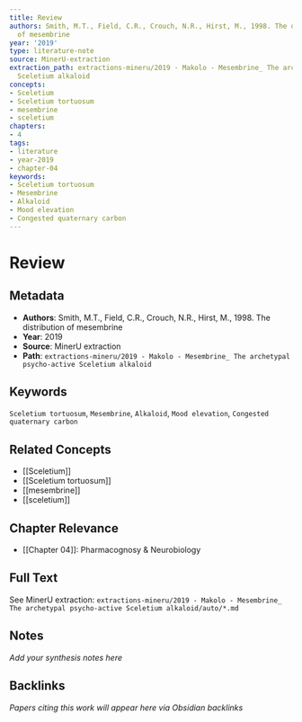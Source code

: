 ```yaml
---
title: Review
authors: Smith, M.T., Field, C.R., Crouch, N.R., Hirst, M., 1998. The distribution
  of mesembrine
year: '2019'
type: literature-note
source: MinerU-extraction
extraction_path: extractions-mineru/2019 - Makolo - Mesembrine_ The archetypal psycho-active
  Sceletium alkaloid
concepts:
- Sceletium
- Sceletium tortuosum
- mesembrine
- sceletium
chapters:
- 4
tags:
- literature
- year-2019
- chapter-04
keywords:
- Sceletium tortuosum
- Mesembrine
- Alkaloid
- Mood elevation
- Congested quaternary carbon
---
```


# Review

## Metadata

- **Authors**: Smith, M.T., Field, C.R., Crouch, N.R., Hirst, M., 1998. The distribution of mesembrine
- **Year**: 2019
- **Source**: MinerU extraction
- **Path**: `extractions-mineru/2019 - Makolo - Mesembrine_ The archetypal psycho-active Sceletium alkaloid`

## Keywords

`Sceletium tortuosum`, `Mesembrine`, `Alkaloid`, `Mood elevation`, `Congested quaternary carbon`

## Related Concepts

- [[Sceletium]]
- [[Sceletium tortuosum]]
- [[mesembrine]]
- [[sceletium]]

## Chapter Relevance

- [[Chapter 04]]: Pharmacognosy & Neurobiology

## Full Text

See MinerU extraction: `extractions-mineru/2019 - Makolo - Mesembrine_ The archetypal psycho-active Sceletium alkaloid/auto/*.md`

## Notes

*Add your synthesis notes here*

## Backlinks

*Papers citing this work will appear here via Obsidian backlinks*
